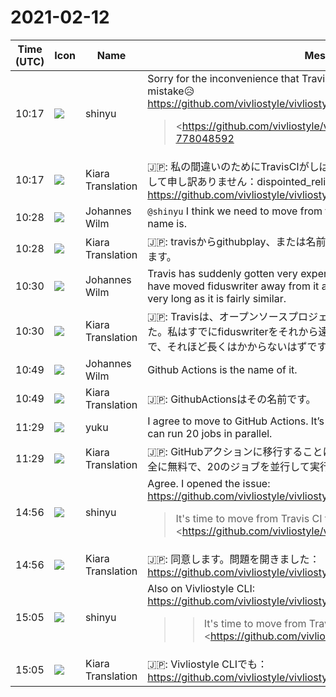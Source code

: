 # 2021-02-12

|Time (UTC)|Icon|Name|Message|
|---|---|---|---|
|10:17|![](https://avatars.slack-edge.com/2018-04-27/354445776386_e258f5ed5ba887b08668_72.jpg)|shinyu|Sorry for the inconvenience that Travis CI will not work for a while due to my mistake😥<br><https://github.com/vivliostyle/vivliostyle.js/issues/697><br><blockquote><https://github.com/vivliostyle/vivliostyle.js/pull/696#issuecomment-778048592|#696 (comment)>:<br><br><blockquote>Travis CI says: 😕<br><br>&gt; Builds have been temporarily disabled for public repositories due to a negative credit balance. Please go to the Plan page to replenish your credit balance or alter your Consume paid credits for OSS setting.<br><br><https://user-images.githubusercontent.com/3324737/107744004-4740aa00-6d55-11eb-9efa-6ce5a0bb7d49.png|Screen Shot 2021-02-12 at 16 10 48></blockquote>I realized that I forgot to contact Travis support to get an open-source plan, when they changed their plans and sent me the following email on Nov 20, 2020:<br><br><blockquote>*Welcome to Travis CI, Vivliostyle!*<br><br>You are on Free.<br><br>You have 10,000 credits left - these will begin counting down automatically as soon as you run your first build.<br><br>You can use your credits to build on both private and open-source repositories using Linux, macOS, and Windows OS.<br><br>Use the `Sign up now` button below to sign up for a bigger plan to ensure the builds for your private repositories continue uninterrupted.<br><br>If you're building open-source public repositories and want to signup for an open-source plan, please contact Travis CI.</blockquote>And now I replied to them:<br><br><blockquote>Dear Travis CI Support,<br><br>&gt; If you're building open-source public repositories and want to signup for an open-source plan, please contact Travis CI.<br><br>Yes, we are building open-source public repositories and want an open-source plan!<br><br>I misunderstood that we were already using the open-source plan, and today I encountered the message "Builds have been temporarily disabled for private and public repositories due to a negative credit balance" and realized that I forgot to contact you for the open-source plan.<br><br>Vivliostyle is a pure open-source project, being developed by volunteer contributors. Please help us!<br><br>Regards,<br><br>Shinyu Murakami,  <br>Vivliostyle Foundation</blockquote>Sorry for the inconvenience that Travis CI will not work for a while due to my mistake😥</blockquote>|
|10:17|![](https://avatars.slack-edge.com/2021-03-01/1807880975282_5c8ad89e782096649baa_72.png)|Kiara Translation|🇯🇵: 私の間違いのためにTravisCIがしばらく機能しないというご不便をおかけして申し訳ありません：dispointed_relieved：<br><https://github.com/vivliostyle/vivliostyle.js/issues/697>|
|10:28|![](https://secure.gravatar.com/avatar/4bfb46cf7e0d60e07f9d685589e68267.jpg?s=72&d=https%3A%2F%2Fa.slack-edge.com%2Fdf10d%2Fimg%2Favatars%2Fava_0021-72.png)|Johannes Wilm|`@shinyu` I think we need to move from travis to github play or whatever the name is.|
|10:28|![](https://avatars.slack-edge.com/2021-03-01/1807880975282_5c8ad89e782096649baa_72.png)|Kiara Translation|🇯🇵:  travisからgithubplay、または名前が何であれ、移動する必要があると思います。|
|10:30|![](https://secure.gravatar.com/avatar/4bfb46cf7e0d60e07f9d685589e68267.jpg?s=72&d=https%3A%2F%2Fa.slack-edge.com%2Fdf10d%2Fimg%2Favatars%2Fava_0021-72.png)|Johannes Wilm|Travis has suddenly gotten very expensive also for open source projects. I have moved fiduswriter away from it already. The transition should not take very long as it is fairly similar.|
|10:30|![](https://avatars.slack-edge.com/2021-03-01/1807880975282_5c8ad89e782096649baa_72.png)|Kiara Translation|🇯🇵: Travisは、オープンソースプロジェクトでも突然非常に高額になりました。私はすでにfiduswriterをそれから遠ざけました。移行はかなり似ているので、それほど長くはかからないはずです。|
|10:49|![](https://secure.gravatar.com/avatar/4bfb46cf7e0d60e07f9d685589e68267.jpg?s=72&d=https%3A%2F%2Fa.slack-edge.com%2Fdf10d%2Fimg%2Favatars%2Fava_0021-72.png)|Johannes Wilm|Github Actions is the name of it.|
|10:49|![](https://avatars.slack-edge.com/2021-03-01/1807880975282_5c8ad89e782096649baa_72.png)|Kiara Translation|🇯🇵: GithubActionsはその名前です。|
|11:29|![](https://secure.gravatar.com/avatar/b9d723a1439affc92fcd589446f73d3b.jpg?s=72&d=https%3A%2F%2Fa.slack-edge.com%2Fdf10d%2Fimg%2Favatars%2Fava_0014-72.png)|yuku|I agree to move to GitHub Actions. It’s perfectly free for public projects and can run 20 jobs in parallel.|
|11:29|![](https://avatars.slack-edge.com/2021-03-01/1807880975282_5c8ad89e782096649baa_72.png)|Kiara Translation|🇯🇵: GitHubアクションに移行することに同意します。公共プロジェクトでは完全に無料で、20のジョブを並行して実行できます。|
|14:56|![](https://avatars.slack-edge.com/2018-04-27/354445776386_e258f5ed5ba887b08668_72.jpg)|shinyu|Agree. I opened the issue: <https://github.com/vivliostyle/vivliostyle.js/issues/698><br><blockquote>It's time to move from Travis CI to GitHub Actions. (see <https://github.com/vivliostyle/vivliostyle.js/issues/697|#697>)<br><br>See <https://docs.github.com/en/actions/learn-github-actions/migrating-from-travis-ci-to-github-actions|Migrating from Travis CI to GitHub Actions> (or <https://docs.github.com/ja/actions/learn-github-actions/migrating-from-travis-ci-to-github-actions|Travis CI から GitHub Actions への移行>).</blockquote>|
|14:56|![](https://avatars.slack-edge.com/2021-03-01/1807880975282_5c8ad89e782096649baa_72.png)|Kiara Translation|🇯🇵: 同意します。問題を開きました：<https://github.com/vivliostyle/vivliostyle.js/issues/698>|
|15:05|![](https://avatars.slack-edge.com/2018-04-27/354445776386_e258f5ed5ba887b08668_72.jpg)|shinyu|Also on Vivliostyle CLI:<br><https://github.com/vivliostyle/vivliostyle-cli/issues/141><br><blockquote><blockquote>It's time to move from Travis CI to GitHub Actions. (see <https://github.com/vivliostyle/vivliostyle.js/issues/698|vivliostyle/vivliostyle.js#698>)<br><br>See <https://docs.github.com/en/actions/learn-github-actions/migrating-from-travis-ci-to-github-actions|Migrating from Travis CI to GitHub Actions> (or <https://docs.github.com/ja/actions/learn-github-actions/migrating-from-travis-ci-to-github-actions|Travis CI から GitHub Actions への移行>).</blockquote>(<https://github.com/vivliostyle/vivliostyle.js/issues/698|vivliostyle/vivliostyle.js#698>)</blockquote>|
|15:05|![](https://avatars.slack-edge.com/2021-03-01/1807880975282_5c8ad89e782096649baa_72.png)|Kiara Translation|🇯🇵: Vivliostyle CLIでも：<br><https://github.com/vivliostyle/vivliostyle-cli/issues/141>|

